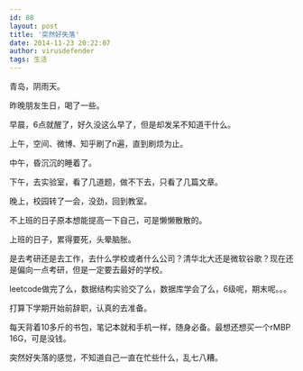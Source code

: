 ```yaml
---
id: 88
layout: post
title: '突然好失落'
date: 2014-11-23 20:22:07
author: virusdefender
tags: 生活
---
```


青岛，阴雨天。

昨晚朋友生日，喝了一些。

早晨，6点就醒了，好久没这么早了，但是却发呆不知道干什么。

上午，空间、微博、知乎刷了n遍，直到刷烦为止。

中午，昏沉沉的睡着了。

下午，去实验室，看了几道题，做不下去，只看了几篇文章。

晚上，校园转了一会，没劲，回到教室。

不上班的日子原本想能提高一下自己，可是懒懒散散的。

上班的日子，累得要死，头晕脑胀。

是去考研还是去工作，去什么学校或者什么公司？清华北大还是微软谷歌？现在还是偏向一点考研，但是一定要去最好的学校。

leetcode做完了么，数据结构实验交了么，数据库学会了么，6级呢，期末呢。。。

打算下学期开始前辞职，认真的去准备。

每天背着10多斤的书包，笔记本就和手机一样，随身必备。最想还想买一个rMBP 16G，可是没钱。

突然好失落的感觉，不知道自己一直在忙些什么，乱七八糟。
